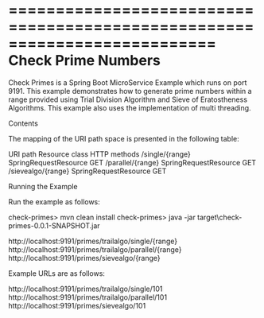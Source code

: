 ==========================================================================
                  Check Prime Numbers
==========================================================================

Check Primes is a Spring Boot MicroService Example which runs on port 9191.
This example demonstrates how to generate prime numbers within a range provided using Trial Division Algorithm and Sieve of Eratostheness Algorithms.
This example also uses the implementation of multi threading.

Contents

The mapping of the URI path space is presented in the following table:

URI path	Resource class	HTTP methods
/single/{range}	SpringRequestResource	GET
/parallel/{range}	SpringRequestResource	GET
/sievealgo/{range}	SpringRequestResource	GET

Running the Example

Run the example as follows:

check-primes> mvn clean install
check-primes> java -jar target\check-primes-0.0.1-SNAPSHOT.jar


http://localhost:9191/primes/trailalgo/single/{range}
http://localhost:9191/primes/trailalgo/parallel/{range}
http://localhost:9191/primes/sievealgo/{range}

Example URLs are as follows:

http://localhost:9191/primes/trailalgo/single/101
http://localhost:9191/primes/trailalgo/parallel/101
http://localhost:9191/primes/sievealgo/101